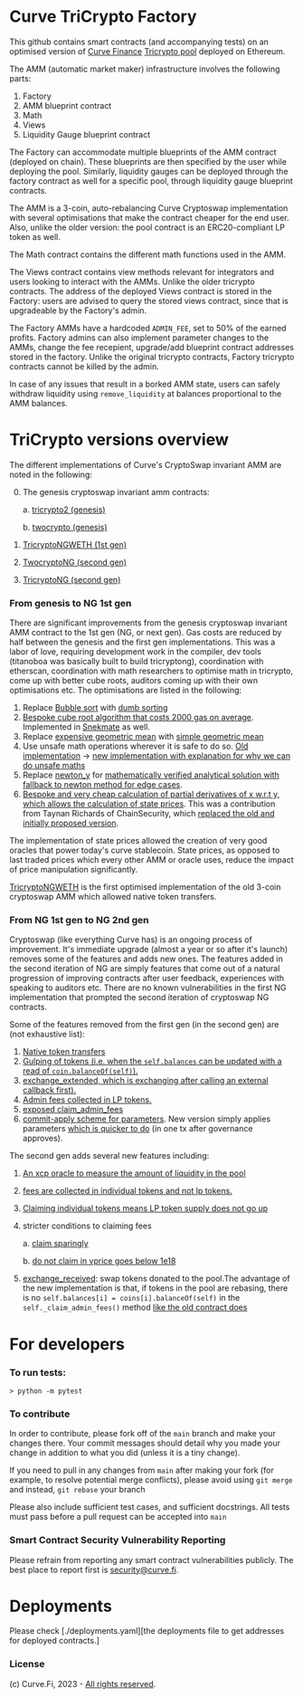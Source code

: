 # Curve TriCrypto Factory

This github contains smart contracts (and accompanying tests) on an optimised version of [Curve Finance](https://curve.exchange/) [Tricrypto pool](https://etherscan.io/address/0xd51a44d3fae010294c616388b506acda1bfaae46) deployed on Ethereum.

The AMM (automatic market maker) infrastructure involves the following parts:

1. Factory
2. AMM blueprint contract
3. Math
4. Views
5. Liquidity Gauge blueprint contract

The Factory can accommodate multiple blueprints of the AMM contract (deployed on chain). These blueprints are then specified by the user while deploying the pool. Similarly, liquidity gauges can be deployed through the factory contract as well for a specific pool, through liquidity gauge blueprint contracts.

The AMM is a 3-coin, auto-rebalancing Curve Cryptoswap implementation with several optimisations that make the contract cheaper for the end user. Also, unlike the older version: the pool contract is an ERC20-compliant LP token as well.

The Math contract contains the different math functions used in the AMM.

The Views contract contains view methods relevant for integrators and users looking to interact with the AMMs. Unlike the older tricrypto contracts. The address of the deployed Views contract is stored in the Factory: users are advised to query the stored views contract, since that is upgradeable by the Factory's admin.

The Factory AMMs have a hardcoded `ADMIN_FEE`, set to 50% of the earned profits. Factory admins can also implement parameter changes to the AMMs, change the fee recepient, upgrade/add blueprint contract addresses stored in the factory. Unlike the original tricrypto contracts, Factory tricrypto contracts cannot be killed by the admin.

In case of any issues that result in a borked AMM state, users can safely withdraw liquidity using `remove_liquidity` at balances proportional to the AMM balances.

# TriCrypto versions overview


The different implementations of Curve's CryptoSwap invariant AMM are noted in the following:

0. The genesis cryptoswap invariant amm contracts:

    a. [tricrypto2 (genesis)](https://github.com/curvefi/curve-crypto-contract/blob/master/contracts/tricrypto/CurveCryptoSwap.vy)

    b. [twocrypto (genesis)](https://github.com/curvefi/curve-crypto-contract/blob/master/contracts/two/CurveCryptoSwap2ETH.vy)
1. [TricryptoNGWETH (1st gen)](https://github.com/curvefi/tricrypto-ng/blob/main/contracts/main/CurveTricryptoOptimizedWETH.vy)
2. [TwocryptoNG (second gen)](https://github.com/curvefi/twocrypto-ng/blob/main/contracts/main/CurveTwocryptoOptimized.vy)
3. [TricryptoNG (second gen)](https://github.com/curvefi/tricrypto-ng/blob/main/contracts/main/CurveTricryptoOptimized.vy)

### From genesis to NG 1st gen


There are significant improvements from the genesis cryptoswap invariant AMM contract to the 1st gen (NG, or next gen). Gas costs are reduced by half between the genesis and the first gen implementations. This was a labor of love, requiring development work in the compiler, dev tools (titanoboa was basically built to build tricryptong), coordination with etherscan, coordination with math researchers to optimise math in tricrypto, come up with better cube roots, auditors coming up with their own optimisations etc. The optimisations are listed in the following:

1. Replace [Bubble sort](https://github.com/curvefi/curve-crypto-contract/blob/d7d04cd9ae038970e40be850df99de8c1ff7241b/contracts/tricrypto/CurveCryptoMath3.vy#L20) with [dumb sorting](https://github.com/curvefi/tricrypto-ng/blob/33707fc8b84e08786acf184fcfdb744eb4657a99/contracts/main/CurveCryptoMathOptimized3.vy#L845)
2. [Bespoke cube root algorithm that costs 2000 gas on average](https://github.com/curvefi/tricrypto-ng/blob/33707fc8b84e08786acf184fcfdb744eb4657a99/contracts/main/CurveCryptoMathOptimized3.vy#L789). Implemented in [Snekmate](https://github.com/pcaversaccio/snekmate/blob/9f7eec740fcaf8e5d4397fc1cc79d507ff11d613/src/snekmate/utils/Math.vy#L490) as well.
3. Replace [expensive geometric mean](https://github.com/curvefi/curve-crypto-contract/blob/d7d04cd9ae038970e40be850df99de8c1ff7241b/contracts/tricrypto/CurveCryptoMath3.vy#L42) with [simple geometric mean](https://github.com/curvefi/tricrypto-ng/blob/33707fc8b84e08786acf184fcfdb744eb4657a99/contracts/main/CurveCryptoMathOptimized3.vy#L868)
4. Use unsafe math operations wherever it is safe to do so. [Old implementation](https://github.com/curvefi/curve-crypto-contract/blob/d7d04cd9ae038970e40be850df99de8c1ff7241b/contracts/tricrypto/CurveCryptoMath3.vy#L96) -> [new implementation with explanation for why we can do unsafe maths](https://github.com/curvefi/tricrypto-ng/blob/33707fc8b84e08786acf184fcfdb744eb4657a99/contracts/main/CurveCryptoMathOptimized3.vy#L431)
5. Replace [newton_y](https://github.com/curvefi/curve-crypto-contract/blob/d7d04cd9ae038970e40be850df99de8c1ff7241b/contracts/tricrypto/CurveCryptoMath3.vy#L172) for [mathematically verified analytical solution with fallback to newton method for edge cases](https://github.com/curvefi/tricrypto-ng/blob/33707fc8b84e08786acf184fcfdb744eb4657a99/contracts/main/CurveCryptoMathOptimized3.vy#L35).
6. [Bespoke and very cheap calculation of partial derivatives of x w.r.t y, which allows the calculation of state prices](https://github.com/curvefi/tricrypto-ng/blob/33707fc8b84e08786acf184fcfdb744eb4657a99/contracts/main/CurveCryptoMathOptimized3.vy#L539). This was a contribution from Taynan Richards of ChainSecurity, which [replaced the old and initially proposed version](https://github.com/curvefi/tricrypto-ng/commit/b3350d4b7e92d4e12720584b2d1aeb1d74b5a99f).

The implementation of state prices allowed the creation of very good oracles that power today's curve stablecoin. State prices, as opposed to last traded prices which every other AMM or oracle uses, reduce the impact of price manipulation significantly.

[TricryptoNGWETH](contracts/main/CurveTricddryptoOptimizedWETH.vy) is the first optimised implementation of the old 3-coin cryptoswap AMM which allowed native token transfers. 

### From NG 1st gen to NG 2nd gen
 
Cryptoswap (like everything Curve has) is an ongoing process of improvement. It's immediate upgrade (almost a year or so after it's launch) removes some of the features and adds new ones. The features added in the second iteration of NG are simply features that come out of a natural progression of improving contracts after user feedback, experiences with speaking to auditors etc. There are no known vulnerabilities in the first NG implementation that prompted the second iteration of cryptoswap NG contracts.

Some of the features removed from the first gen (in the second gen) are (not exhaustive list):

1. [Native token transfers](https://github.com/curvefi/tricrypto-ng/blob/33707fc8b84e08786acf184fcfdb744eb4657a99/contracts/main/CurveTricryptoOptimizedWETH.vy#L394)
2. [Gulping of tokens (i.e. when the `self.balances` can be updated with a read of `coin.balanceOf(self)`).](https://github.com/curvefi/tricrypto-ng/blob/33707fc8b84e08786acf184fcfdb744eb4657a99/contracts/main/CurveTricryptoOptimizedWETH.vy#L1193)
3. [exchange_extended, which is exchanging after calling an external callback first).](https://github.com/curvefi/tricrypto-ng/blob/33707fc8b84e08786acf184fcfdb744eb4657a99/contracts/main/CurveTricryptoOptimizedWETH.vy#L477)
4. [Admin fees collected in LP tokens.](https://github.com/curvefi/tricrypto-ng/blob/33707fc8b84e08786acf184fcfdb744eb4657a99/contracts/main/CurveTricryptoOptimizedWETH.vy#L1223)
5. [exposed claim_admin_fees](https://github.com/curvefi/tricrypto-ng/blob/33707fc8b84e08786acf184fcfdb744eb4657a99/contracts/main/CurveTricryptoOptimizedWETH.vy#L786)
6. [commit-apply scheme for parameters](https://github.com/curvefi/tricrypto-ng/blob/33707fc8b84e08786acf184fcfdb744eb4657a99/contracts/main/CurveTricryptoOptimizedWETH.vy#L2033). New version simply applies parameters [which is quicker to do](https://github.com/curvefi/tricrypto-ng/blob/33707fc8b84e08786acf184fcfdb744eb4657a99/contracts/main/CurveTricryptoOptimized.vy#L1994) (in one tx after governance approves).

The second gen adds several new features including:

1. [An xcp oracle to measure the amount of liquidity in the pool](https://github.com/curvefi/tricrypto-ng/blob/33707fc8b84e08786acf184fcfdb744eb4657a99/contracts/main/CurveTricryptoOptimized.vy#L1705)
2. [fees are collected in individual tokens and not lp tokens.](https://github.com/curvefi/tricrypto-ng/blob/33707fc8b84e08786acf184fcfdb744eb4657a99/contracts/main/CurveTricryptoOptimized.vy#L1216)
3. [Claiming individual tokens means LP token supply does not go up](https://github.com/curvefi/tricrypto-ng/blob/33707fc8b84e08786acf184fcfdb744eb4657a99/contracts/main/CurveTricryptoOptimized.vy#L1173)
4. stricter conditions to claiming fees

    a. [claim sparingly](https://github.com/curvefi/tricrypto-ng/blob/33707fc8b84e08786acf184fcfdb744eb4657a99/contracts/main/CurveTricryptoOptimized.vy#L1116)

    b. [do not claim in vprice goes below 1e18](https://github.com/curvefi/tricrypto-ng/blob/33707fc8b84e08786acf184fcfdb744eb4657a99/contracts/main/CurveTricryptoOptimized.vy#L1182)
5. [exchange_received](https://github.com/curvefi/tricrypto-ng/blob/33707fc8b84e08786acf184fcfdb744eb4657a99/contracts/main/CurveTricryptoOptimized.vy#L409): swap tokens donated to the pool.The advantage of the new implementation is that, if tokens in the pool are rebasing, there is no `self.balances[i] = coins[i].balanceOf(self)` in the `self._claim_admin_fees()` method [like the old contract does](https://github.com/curvefi/tricrypto-ng/blob/33707fc8b84e08786acf184fcfdb744eb4657a99/contracts/main/CurveTricryptoOptimizedWETH.vy#L1197)

# For developers

### To run tests:

```
> python -m pytest
```

### To contribute

In order to contribute, please fork off of the `main` branch and make your changes there. Your commit messages should detail why you made your change in addition to what you did (unless it is a tiny change).

If you need to pull in any changes from `main` after making your fork (for example, to resolve potential merge conflicts), please avoid using `git merge` and instead, `git rebase` your branch

Please also include sufficient test cases, and sufficient docstrings. All tests must pass before a pull request can be accepted into `main`

### Smart Contract Security Vulnerability Reporting

Please refrain from reporting any smart contract vulnerabilities publicly. The best place to report first is [security@curve.fi](mailto:security@curve.fi).

# Deployments

Please check [./deployments.yaml][the deployments file to get addresses for deployed contracts.]

### License

(c) Curve.Fi, 2023 - [All rights reserved](LICENSE).

